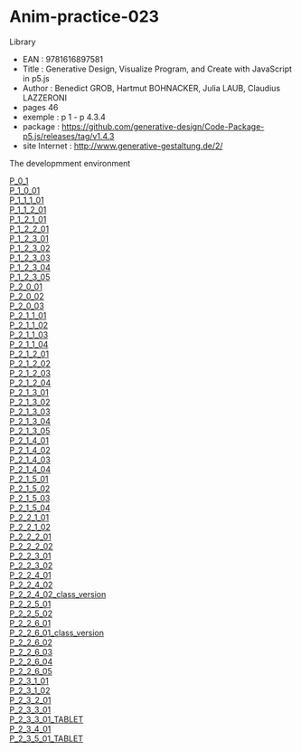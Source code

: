 # Anim-practice-023

Library 
- EAN : 9781616897581
- Title : Generative Design, Visualize Program, and Create with JavaScript in p5.js
- Author : Benedict GROB, Hartmut BOHNACKER, Julia LAUB, Claudius LAZZERONI
- pages 46
- exemple : p 1 - p 4.3.4
- package : https://github.com/generative-design/Code-Package-p5.js/releases/tag/v1.4.3
- site Internet : http://www.generative-gestaltung.de/2/

The developmment environment

[P_0_1](library/9781616897581/P_0_1.html)   <br>
[P_1_0_01](library/9781616897581/01_P/P_1_0_01/) <br>
[P_1_1_1_01](library/9781616897581/01_P/P_1_1_1_01/) <br>
[P_1_1_2_01](library/9781616897581/01_P/P_1_1_2_01/) <br>
[P_1_2_1_01](library/9781616897581/01_P/P_1_2_1_01/) <br>
[P_1_2_2_01](library/9781616897581/01_P/P_1_2_2_01/) <br>
[P_1_2_3_01](library/9781616897581/01_P/P_1_2_3_01/) <br>
[P_1_2_3_02](library/9781616897581/01_P/P_1_2_3_02/) <br>
[P_1_2_3_03](library/9781616897581/01_P/P_1_2_3_03/) <br>
[P_1_2_3_04](library/9781616897581/01_P/P_1_2_3_04/) <br>
[P_1_2_3_05](library/9781616897581/01_P/P_1_2_3_05/) <br>
[P_2_0_01](library/9781616897581/01_P/P_2_0_01/) <br>
[P_2_0_02](library/9781616897581/01_P/P_2_0_02/) <br>
[P_2_0_03](library/9781616897581/01_P/P_2_0_03/) <br>
[P_2_1_1_01](library/9781616897581/01_P/P_2_1_1_01/) <br>
[P_2_1_1_02](library/9781616897581/01_P/P_2_1_1_02/) <br>
[P_2_1_1_03](library/9781616897581/01_P/P_2_1_1_03/) <br>
[P_2_1_1_04](library/9781616897581/01_P/P_2_1_1_04/) <br>
[P_2_1_2_01](library/9781616897581/01_P/P_2_1_2_01/) <br>
[P_2_1_2_02](library/9781616897581/01_P/P_2_1_2_02/) <br>
[P_2_1_2_03](library/9781616897581/01_P/P_2_1_2_03/) <br>
[P_2_1_2_04](library/9781616897581/01_P/P_2_1_2_04/) <br>
[P_2_1_3_01](library/9781616897581/01_P/P_2_1_3_01/) <br>
[P_2_1_3_02](library/9781616897581/01_P/P_2_1_3_02/) <br>
[P_2_1_3_03](library/9781616897581/01_P/P_2_1_3_03/) <br>
[P_2_1_3_04](library/9781616897581/01_P/P_2_1_3_04/) <br>
[P_2_1_3_05](library/9781616897581/01_P/P_2_1_3_05/) <br>
[P_2_1_4_01](library/9781616897581/01_P/P_2_1_4_01/) <br>
[P_2_1_4_02](library/9781616897581/01_P/P_2_1_4_02/) <br>
[P_2_1_4_03](library/9781616897581/01_P/P_2_1_4_03/) <br>
[P_2_1_4_04](library/9781616897581/01_P/P_2_1_4_04/) <br>
[P_2_1_5_01](library/9781616897581/01_P/P_2_1_5_01/) <br>
[P_2_1_5_02](library/9781616897581/01_P/P_2_1_5_02/) <br>
[P_2_1_5_03](library/9781616897581/01_P/P_2_1_5_03/) <br>
[P_2_1_5_04](library/9781616897581/01_P/P_2_1_5_04/) <br>
[P_2_2_1_01](library/9781616897581/01_P/P_2_2_1_01/) <br>
[P_2_2_1_02](library/9781616897581/01_P/P_2_2_1_02/) <br>
[P_2_2_2_01](library/9781616897581/01_P/P_2_2_2_01/) <br>
[P_2_2_2_02](library/9781616897581/01_P/P_2_2_2_02/) <br>
[P_2_2_3_01](library/9781616897581/01_P/P_2_2_3_01/) <br>
[P_2_2_3_02](library/9781616897581/01_P/P_2_2_3_02/) <br>
[P_2_2_4_01](library/9781616897581/01_P/P_2_2_4_01/) <br>
[P_2_2_4_02](library/9781616897581/01_P/P_2_2_4_02/) <br>
[P_2_2_4_02_class_version](library/9781616897581/01_P/P_2_2_4_02_class_version/) <br>
[P_2_2_5_01](library/9781616897581/01_P/P_2_2_5_01/) <br>
[P_2_2_5_02](library/9781616897581/01_P/P_2_2_5_02/) <br>
[P_2_2_6_01](library/9781616897581/01_P/P_2_2_6_01/) <br>
[P_2_2_6_01_class_version](library/9781616897581/01_P/P_2_2_6_01_class_version/) <br>
[P_2_2_6_02](library/9781616897581/01_P/P_2_2_6_02/) <br>
[P_2_2_6_03](library/9781616897581/01_P/P_2_2_6_03/) <br>
[P_2_2_6_04](library/9781616897581/01_P/P_2_2_6_04/) <br>
[P_2_2_6_05](library/9781616897581/01_P/P_2_2_6_05/) <br>
[P_2_3_1_01](library/9781616897581/01_P/P_2_3_1_01/) <br>
[P_2_3_1_02](library/9781616897581/01_P/P_2_3_1_02/) <br>
[P_2_3_2_01](library/9781616897581/01_P/P_2_3_2_01/) <br>
[P_2_3_3_01](library/9781616897581/01_P/P_2_3_3_01/) <br>
[P_2_3_3_01_TABLET](library/9781616897581/01_P/P_2_3_3_01_TABLET/) <br>
[P_2_3_4_01](library/9781616897581/01_P/P_2_3_4_01/) <br>
[P_2_3_5_01_TABLET](library/9781616897581/01_P/P_2_3_5_01_TABLET/) <br>

